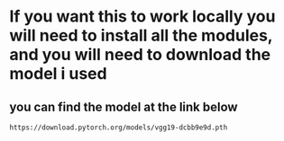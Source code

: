 # If you want this to work locally you will need to install all the modules, and you will need to download the model i used

## you can find the model at the link below

```
https://download.pytorch.org/models/vgg19-dcbb9e9d.pth
```